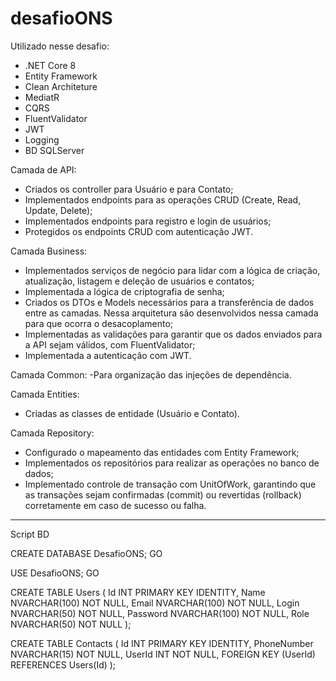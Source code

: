 # desafioONS
Utilizado nesse desafio:
- .NET Core 8
- Entity Framework
- Clean Architeture
- MediatR
- CQRS
- FluentValidator
- JWT
- Logging
- BD SQLServer

Camada de API:
- Criados os controller para Usuário e para Contato;
- Implementados endpoints para as operações CRUD (Create, Read, Update, Delete);
- Implementados endpoints para registro e login de usuários;
- Protegidos os endpoints CRUD com autenticação JWT.

Camada Business:
- Implementados serviços de negócio para lidar com a lógica de criação, atualização, listagem e deleção de usuários e contatos;
- Implementada a lógica de criptografia de senha;
- Criados os DTOs e Models necessários para a transferência de dados entre as camadas. Nessa arquitetura são desenvolvidos nessa camada para que ocorra o desacoplamento;
- Implementadas as validações para garantir que os dados enviados para a API sejam válidos, com FluentValidator;
- Implementada a autenticação com JWT.

Camada Common:
-Para organização das injeções de dependência.

Camada Entities:
- Criadas as classes de entidade (Usuário e Contato).

Camada Repository:
- Configurado o mapeamento das entidades com Entity Framework;
- Implementados os repositórios para realizar as operações no banco de dados;
- Implementado controle de transação com UnitOfWork, garantindo que as transações sejam confirmadas (commit) ou revertidas (rollback) corretamente em caso de sucesso ou falha.

-----------------------------------------------------------------------------------------------------------
Script BD

CREATE DATABASE DesafioONS;
GO

USE DesafioONS;
GO

CREATE TABLE Users (
    Id INT PRIMARY KEY IDENTITY,
    Name NVARCHAR(100) NOT NULL,
    Email NVARCHAR(100) NOT NULL,
    Login NVARCHAR(50) NOT NULL,
    Password NVARCHAR(100) NOT NULL, 
    Role NVARCHAR(50) NOT NULL
);

CREATE TABLE Contacts (
    Id INT PRIMARY KEY IDENTITY,
    PhoneNumber NVARCHAR(15) NOT NULL,
    UserId INT NOT NULL,
    FOREIGN KEY (UserId) REFERENCES Users(Id)
);

